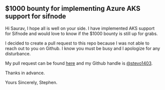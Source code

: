 $1000 bounty for implementing Azure AKS support for sifnode 
------------------------------------------------------------

Hi Saurav, I hope all is well on your side. I have implemented AKS support for Sifnode and would love to know if the $1000 bounty is still up for grabs.

I decided to create a pull request to this repo because I was not able to reach out to you on Github. I know you must be busy and I apologize for any disturbance.

My pull request can be found [here](https://github.com/Sifchain/sifnode/pull/1603) and my Github handle is [@stevo1403](https://github.com/stevo1403).

Thanks in advance.

Yours Sincerely,
Stephen.
